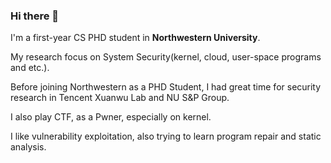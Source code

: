 ### Hi there 👋

I'm a first-year CS PHD student in **Northwestern University**.

My research focus on System Security(kernel, cloud, user-space programs and etc.).

Before joining Northwestern as a PHD Student, I had great time for security research in Tencent Xuanwu Lab and NU S&P Group.

I also play CTF, as a Pwner, especially on kernel.

I like vulnerability exploitation, also trying to learn program repair and static analysis.
<!--
**haruki3hhh/haruki3hhh** is a ✨ _special_ ✨ repository because its `README.md` (this file) appears on your GitHub profile.

Here are some ideas to get you started:

- 🔭 I’m currently working on ...
- 🌱 I’m currently learning ...
- 👯 I’m looking to collaborate on ...
- 🤔 I’m looking for help with ...
- 💬 Ask me about ...
- 📫 How to reach me: ...
- 😄 Pronouns: ...
- ⚡ Fun fact: ...
-->
